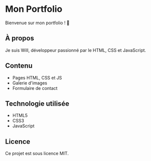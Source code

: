 # Mon Portfolio

Bienvenue sur mon portfolio ! 🎨

## À propos
Je suis Will, développeur passionné par le HTML, CSS et JavaScript.

## Contenu
- Pages HTML, CSS et JS
- Galerie d'images
- Formulaire de contact

## Technologie utilisée
- HTML5
- CSS3
- JavaScript

## Licence
Ce projet est sous licence MIT.
